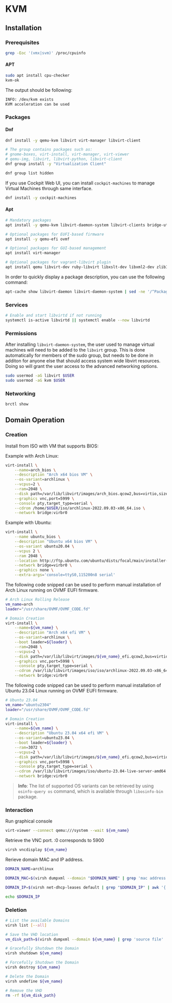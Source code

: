 # KVM

## Installation

### Prerequisites

```bash
grep -Eoc '(vmx|svm)' /proc/cpuinfo
```

#### APT

```bash
sudo apt install cpu-checker
kvm-ok
```

The output should be following:

```bash
INFO: /dev/kvm exists
KVM acceleration can be used
```


### Packages

#### Dnf

```bash
dnf install -y qemu-kvm libvirt virt-manager libvirt-client

# The group contains packages such as:
# gnome-boxes, virt-install, virt-manager, virt-viewer
# qemu-img, libvirt, libvirt-python, libvirt-client
dnf group install -y "Virtualization Client"

dnf group list hidden
```

If you use Cockpit Web UI, you can install `cockpit-machines` to manage Virtual Machines through same interface.

```bash
dnf install -y cockpit-machines
```

#### Apt

```bash
# Mandatory packages
apt install -y qemu-kvm libvirt-daemon-system libvirt-clients bridge-utils virtinst 

# Optional packages for EUFI-based firmware
apt install -y qemu-efi ovmf

# Optional packages for GUI-based management
apt install virt-manager

# Optional packages for vagrant-libvirt plugin
apt install qemu libvirt-dev ruby-libvirt libxslt-dev libxml2-dev zlib1g-dev ruby-dev  ebtables dnsmasq-base
```

In order to quickly display a package description, you can use the following command:

```bash
apt-cache show libvirt-daemon libvirt-daemon-system | sed -ne '/^Package/p;/^Description-en: /,/^[^ ]/{/^[^ ]/{/^Description-en: /!d};p}'
```

### Services

```bash
# Enable and start libvirtd if not running
systemctl is-active libvirtd || systemctl enable --now libvirtd
```

### Permissions

After installing `libvirt-daemon-system`, the user used to manage virtual machines will need to be added to the `libvirt` group. This is done automatically for members of the sudo group, but needs to be done in additon for anyone else that should access system wide libvirt resources. Doing so will grant the user access to the advanced networking options.

```bash
sudo usermod -aG libvirt $USER
sudo usermod -aG kvm $USER
```

### Networking

```bash
brctl show
```

## Domain Operation

### Creation

Install from ISO with VM that supports BIOS:

Example with Arch Linux:

```bash
virt-install \
    --name=arch_bios \
    --description "Arch x64 bios VM" \
    --os-variant=archlinux \
    --vcpus=2 \
    --ram=2048 \
    --disk path=/var/lib/libvirt/images/arch_bios.qcow2,bus=virtio,size=20 \
    --graphics vnc,port=5999 \
    --console pty,target_type=serial \
    --cdrom /home/$USER/iso/archlinux-2022.09.03-x86_64.iso \
    --network bridge:virbr0
```

Example with Ubuntu:

```bash
virt-install \
    --name ubuntu_bios \
    --description "Ubuntu x64 bios VM" \
    --os-variant ubuntu20.04 \
    --vcpus 2 \
    --ram 2048 \
    --location http://ftp.ubuntu.com/ubuntu/dists/focal/main/installer-amd64/ \
    --network bridge=virbr0 \
    --graphics none \
    --extra-args='console=ttyS0,115200n8 serial'
```

The following code snipped can be used to perform manual installation of Arch Linux running on OVMF EUFI firmware.

```bash
# Arch Linux Rolling Release
vm_name=arch
loader="/usr/share/OVMF/OVMF_CODE.fd"

# Domain Creation
virt-install \
    --name=${vm_name} \
    --description "Arch x64 efi VM" \
    --os-variant=archlinux \
    --boot loader=${loader} \
    --ram=2048 \
    --vcpus=2 \
    --disk path=/var/lib/libvirt/images/${vm_name}_efi.qcow2,bus=virtio,size=20 \
    --graphics vnc,port=5998 \
    --console pty,target_type=serial \
    --cdrom /var/lib/libvirt/images/iso/iso/archlinux-2022.09.03-x86_64.iso \
    --network bridge:virbr0
```

The following code snipped can be used to perform manual installation of Ubuntu 23.04 Linux running on OVMF EUFI firmware.

```bash
# Ubuntu 23.04
vm_name="ubuntu2304"
loader="/usr/share/OVMF/OVMF_CODE.fd"

# Domain Creation
virt-install \
    --name=${vm_name} \
    --description "Ubuntu 23.04 x64 efi VM" \
    --os-variant=ubuntu23.04 \
    --boot loader=${loader} \
    --ram=3072 \
    --vcpus=2 \
    --disk path=/var/lib/libvirt/images/${vm_name}_efi.qcow2,bus=virtio,size=20 \
    --graphics vnc,port=5998 \
    --console pty,target_type=serial \
    --cdrom /var/lib/libvirt/images/iso/ubuntu-23.04-live-server-amd64.iso \
    --network bridge:virbr0
```


> **Info**: The list of supported OS variants can be retrieved by using `osinfo-query os` command, which is available through `libosinfo-bin` package.


### Interaction

Run graphical console

```bash
virt-viewer --connect qemu:///system --wait ${vm_name}
```

Retrieve the VNC port. :0 corresponds to 5900

```bash
virsh vncdisplay ${vm_name}
```

Rerieve domain MAC and IP address.

```bash
DOMAIN_NAME=archlinux

DOMAIN_MAC=$(virsh dumpxml --domain "$DOMAIN_NAME" | grep 'mac address' | cut -f2 -d"'")

DOMAIN_IP=$(virsh net-dhcp-leases default | grep "$DOMAIN_IP" | awk '{ print $5}' | cut -f1 -d"/")

echo $DOMAIN_IP
```


### Deletion

```bash
# List the available Domains
virsh list [--all]

# Save the VHD location
vm_disk_path=$(virsh dumpxml --domain ${vm_name} | grep 'source file' | cut -f2 -d"'")

# Gracefully Shutdown the Domain
virsh shutdown ${vm_name}

# Forcefully Shutdown the Domain
virsh destroy ${vm_name}

# Delete the Domain
virsh undefine ${vm_name}

# Remove the VHD
rm -rf ${vm_disk_path}
```
